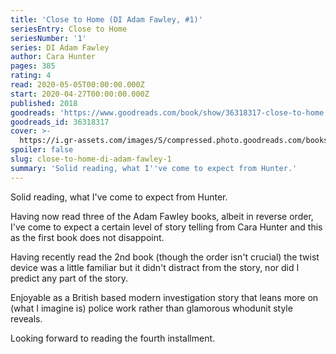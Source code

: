 ```yaml
---
title: 'Close to Home (DI Adam Fawley, #1)'
seriesEntry: Close to Home
seriesNumber: '1'
series: DI Adam Fawley
author: Cara Hunter
pages: 385
rating: 4
read: 2020-05-05T00:00:00.000Z
start: 2020-04-27T00:00:00.000Z
published: 2018
goodreads: 'https://www.goodreads.com/book/show/36318317-close-to-home'
goodreads_id: 36318317
cover: >-
  https://i.gr-assets.com/images/S/compressed.photo.goodreads.com/books/1506603498l/36318317._SX315_.jpg
spoiler: false
slug: close-to-home-di-adam-fawley-1
summary: 'Solid reading, what I''ve come to expect from Hunter.'
---
```

Solid reading, what I've come to expect from Hunter.

Having now read three of the Adam Fawley books, albeit in reverse order, I've come to expect a certain level of story telling from Cara Hunter and this as the first book does not disappoint.

Having recently read the 2nd book (though the order isn't crucial) the twist device was a little familiar but it didn't distract from the story, nor did I predict any part of the story.

Enjoyable as a British based modern investigation story that leans more on (what I imagine is) police work rather than glamorous whodunit style reveals.

Looking forward to reading the fourth installment.
